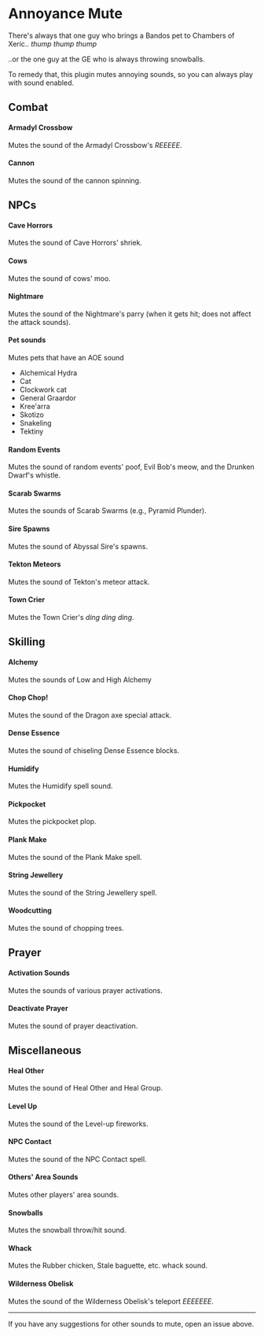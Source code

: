# Annoyance Mute

There's always that one guy who brings a Bandos pet to Chambers of Xeric.. _thump_ _thump_ _thump_

..or the one guy at the GE who is always throwing snowballs.

To remedy that, this plugin mutes annoying sounds, so you can always play with sound enabled.

## Combat

#### Armadyl Crossbow
Mutes the sound of the Armadyl Crossbow's _REEEEE_.

#### Cannon
Mutes the sound of the cannon spinning.

## NPCs

#### Cave Horrors
Mutes the sound of Cave Horrors' shriek.

#### Cows
Mutes the sound of cows' moo.

#### Nightmare
Mutes the sound of the Nightmare's parry (when it gets hit; does not affect the attack sounds).

#### Pet sounds
Mutes pets that have an AOE sound
* Alchemical Hydra
* Cat
* Clockwork cat
* General Graardor
* Kree'arra
* Skotizo
* Snakeling
* Tektiny

#### Random Events
Mutes the sound of random events' poof, Evil Bob's meow, and the Drunken Dwarf's whistle.

#### Scarab Swarms
Mutes the sounds of Scarab Swarms (e.g., Pyramid Plunder). 

#### Sire Spawns
Mutes the sound of Abyssal Sire's spawns.

#### Tekton Meteors
Mutes the sound of Tekton's meteor attack. 

#### Town Crier
Mutes the Town Crier's _ding_ _ding_ _ding_.

## Skilling

#### Alchemy
Mutes the sounds of Low and High Alchemy

#### Chop Chop!
Mutes the sound of the Dragon axe special attack.

#### Dense Essence
Mutes the sound of chiseling Dense Essence blocks.

#### Humidify
Mutes the Humidify spell sound.

#### Pickpocket
Mutes the pickpocket plop.

#### Plank Make
Mutes the sound of the Plank Make spell.

#### String Jewellery
Mutes the sound of the String Jewellery spell.

#### Woodcutting
Mutes the sound of chopping trees.

## Prayer

#### Activation Sounds
Mutes the sounds of various prayer activations.

#### Deactivate Prayer
Mutes the sound of prayer deactivation.

## Miscellaneous

#### Heal Other
Mutes the sound of Heal Other and Heal Group.

#### Level Up
Mutes the sound of the Level-up fireworks.

#### NPC Contact
Mutes the sound of the NPC Contact spell.

#### Others' Area Sounds
Mutes other players' area sounds.

#### Snowballs
Mutes the snowball throw/hit sound.

#### Whack
Mutes the Rubber chicken, Stale baguette, etc. whack sound.

#### Wilderness Obelisk
Mutes the sound of the Wilderness Obelisk's teleport _EEEEEEE_.

***
If you have any suggestions for other sounds to mute, open an issue above.